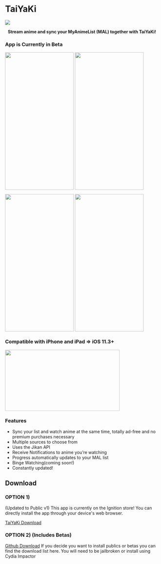 # TaiYaKi

<img src="https://github.com/Michael24884/TaiYaKiAnime/blob/master/Reference/New%20Document%204.svg" align="center">


<p align="center">
  <strong>Stream anime and sync your MyAnimeList (MAL) together with TaiYaKi!</strong>
</p>

### App is Currently in Beta

<a href="Sources"><img src="https://github.com/Michael24884/TaiYaKiAnime/blob/master/Reference/CBE39A66-1857-4535-8B71-D6C8C6B7CBCC.png" align="center" height="450" width="225" ></a> <a href="Discover"><img src="https://github.com/Michael24884/TaiYaKiAnime/blob/master/Reference/8D0E8FD2-C6F5-41A3-A1EA-1DE048C43CAA.png" align="center" height="450" width="225" ></a>


<a href="Detail"><img src="https://github.com/Michael24884/TaiYaKiAnime/blob/master/Reference/70997048-2095-401F-A77C-E3832A476644.png" align="center" height="450" width="225" ></a> <a href="MAL List"><img src="https://github.com/Michael24884/TaiYaKiAnime/blob/master/Reference/0B83EEF4-292F-445A-84E1-9EDE540DCF35.png" align="center" height="450" width="225" ></a>


### Compatible with iPhone and iPad => iOS 11.3+
<img src="https://github.com/Michael24884/TaiYaKiAnime/blob/master/Reference/6AD2EDF4-794B-4834-B6A0-2768F0D92923.png" align="center" height="200" width="375">


  ### Features

  * Sync your list and watch anime at the same time, totally ad-free and no premium purchases necessary
  * Multiple sources to choose from
  * Uses the Jikan API 
  * Receive Notifications to anime you’re watching 
  * Progress automatically updates to your MAL list
  * Binge Watching(coming soon!)
  * Constantly updated!
  
  

 ## Download

### OPTION 1)
   (Updated to Public v1)
  This app is currently on the Ignition store! You can directly install the app through your device's web browser.
  
  [TaiYaKi Download](https://app.ignition.fun)
  
### OPTION 2) (Includes Betas)
  [Github Download](https://github.com/Michael24884/TaiYaKiAnime/releases)
  If you decide you want to install publics or betas you can find the download list here. You will need to be jailbroken or install using Cydia Impactor
